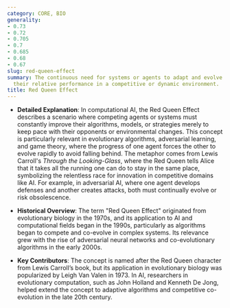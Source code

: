 ```yaml
---
category: CORE, BIO
generality:
- 0.73
- 0.72
- 0.705
- 0.7
- 0.685
- 0.68
- 0.67
slug: red-queen-effect
summary: The continuous need for systems or agents to adapt and evolve just to maintain
  their relative performance in a competitive or dynamic environment.
title: Red Queen Effect
---
```


- **Detailed Explanation**: In computational AI, the Red Queen Effect describes a scenario where competing agents or systems must constantly improve their algorithms, models, or strategies merely to keep pace with their opponents or environmental changes. This concept is particularly relevant in evolutionary algorithms, adversarial learning, and game theory, where the progress of one agent forces the other to evolve rapidly to avoid falling behind. The metaphor comes from Lewis Carroll's _Through the Looking-Glass_, where the Red Queen tells Alice that it takes all the running one can do to stay in the same place, symbolizing the relentless race for innovation in competitive domains like AI. For example, in adversarial AI, where one agent develops defenses and another creates attacks, both must continually evolve or risk obsolescence.
    
- **Historical Overview**: The term "Red Queen Effect" originated from evolutionary biology in the 1970s, and its application to AI and computational fields began in the 1990s, particularly as algorithms began to compete and co-evolve in complex systems. Its relevance grew with the rise of adversarial neural networks and co-evolutionary algorithms in the early 2000s.
    
- **Key Contributors**: The concept is named after the Red Queen character from Lewis Carroll’s book, but its application in evolutionary biology was popularized by Leigh Van Valen in 1973. In AI, researchers in evolutionary computation, such as John Holland and Kenneth De Jong, helped extend the concept to adaptive algorithms and competitive co-evolution in the late 20th century.
